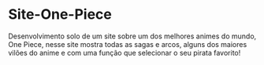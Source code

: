 # Site-One-Piece
Desenvolvimento solo de um site sobre um dos melhores animes do mundo, One Piece, nesse site mostra todas as sagas e arcos, alguns dos maiores vilões do anime e com uma função que selecionar o seu pirata favorito! 
